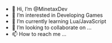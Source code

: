 - 👋 Hi, I’m @MinetaxDev
- 👀 I’m interested in Developing Games
- 🌱 I’m currently learning Lua/JavaScript
- 💞️ I’m looking to collaborate on ...
- 📫 How to reach me ...

<!---
MinetaxDev/MinetaxDev is a ✨ special ✨ repository because its `README.md` (this file) appears on your GitHub profile.
You can click the Preview link to take a look at your changes.
--->
